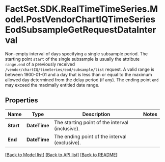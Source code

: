 # FactSet.SDK.RealTimeTimeSeries.Model.PostVendorChartIQTimeSeriesEodSubsampleGetRequestDataInterval
Non-empty interval of days specifying a single subsample period. The starting point `start` of the single subsample is usually the attribute `range.end` of a previously received `/vendor/chartIQ/timeSeries/eod/subsample/list` request. A valid range is between 1900-01-01 and a day that is less than or equal to the maximum allowed day determined from the delay period (if any). The ending point `end` may exceed the maximally entitled date range.

## Properties

Name | Type | Description | Notes
------------ | ------------- | ------------- | -------------
**Start** | **DateTime** | The starting point of the interval (inclusive).  | 
**End** | **DateTime** | The ending point of the interval (exclusive). | 

[[Back to Model list]](../README.md#documentation-for-models) [[Back to API list]](../README.md#documentation-for-api-endpoints) [[Back to README]](../README.md)

